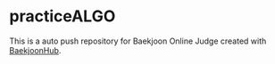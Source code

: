 # practiceALGO
This is a auto push repository for Baekjoon Online Judge created with [BaekjoonHub](https://github.com/BaekjoonHub/BaekjoonHub).
